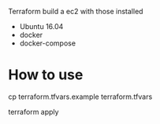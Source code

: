 Terraform build a ec2 with those installed

- Ubuntu 16.04
- docker
- docker-compose

# How to use

cp terraform.tfvars.example terraform.tfvars

terraform apply